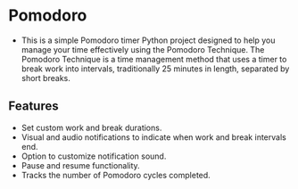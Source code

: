 # Pomodoro
* This is a simple Pomodoro timer Python project designed to help you manage your time effectively using the Pomodoro Technique. The Pomodoro Technique is a time management method that uses a timer to break work into intervals, traditionally 25 minutes in length, separated by short breaks.

## Features
* Set custom work and break durations.
* Visual and audio notifications to indicate when work and break intervals end.
* Option to customize notification sound.
* Pause and resume functionality.
* Tracks the number of Pomodoro cycles completed.
